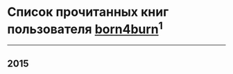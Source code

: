 # Список прочитанных книг пользователя [born4burn](http://vk.com/id777217)<sup>1</sup>
---

## 2015




